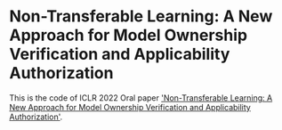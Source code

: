 # Non-Transferable Learning: A New Approach for Model Ownership Verification and Applicability Authorization
This is the code of ICLR 2022 Oral paper ['Non-Transferable Learning: A New Approach for Model Ownership Verification and Applicability Authorization'](https://openreview.net/forum?id=tYRrOdSnVUy).
